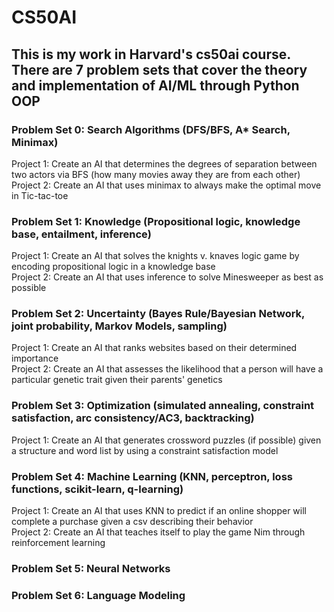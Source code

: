 # CS50AI
## This is my work in Harvard's cs50ai course. There are 7 problem sets that cover the theory and implementation of AI/ML through Python OOP

### Problem Set 0: Search Algorithms (DFS/BFS, A* Search, Minimax)
Project 1: Create an AI that determines the degrees of separation between two actors via BFS (how many movies away they are from each other) \
Project 2: Create an AI that uses minimax to always make the optimal move in Tic-tac-toe
### Problem Set 1: Knowledge (Propositional logic, knowledge base, entailment, inference)
Project 1: Create an AI that solves the knights v. knaves logic game by encoding propositional logic in a knowledge base \
Project 2: Create an AI that uses inference to solve Minesweeper as best as possible
### Problem Set 2: Uncertainty (Bayes Rule/Bayesian Network, joint probability, Markov Models, sampling)
Project 1: Create an AI that ranks websites based on their determined importance \
Project 2: Create an AI that assesses the likelihood that a person will have a particular genetic trait given their parents' genetics
### Problem Set 3: Optimization (simulated annealing, constraint satisfaction, arc consistency/AC3, backtracking)
Project 1: Create an AI that generates crossword puzzles (if possible) given a structure and word list by using a constraint satisfaction model
### Problem Set 4: Machine Learning (KNN, perceptron, loss functions, scikit-learn, q-learning)
Project 1: Create an AI that uses KNN to predict if an online shopper will complete a purchase given a csv describing their behavior \
Project 2: Create an AI that teaches itself to play the game Nim through reinforcement learning
### Problem Set 5: Neural Networks

### Problem Set 6: Language Modeling
